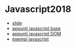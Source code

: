 # Javascript2018

* [slide](http://www.bogliaccino.it/teaching/lab/CorsoJavascript/slide.html)
* [appunti javascript base](appunti/CorsoJs.0.md)
* [appunti javascript DOM](appunti/CorsoJs.1.md)
* [esempi javascript](esempi)

